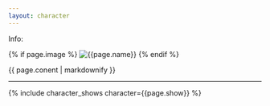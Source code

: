 ```yaml
---
layout: character
---
```

Info:

{% if page.image %}
    ![{{page.name}}](/assets/img/{{page.image}})
{% endif %}

{{ page.conent | markdownify }}

<hr>

{% include character_shows character={{page.show}} %}

